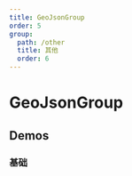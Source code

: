```yaml
---
title: GeoJsonGroup
order: 5
group:
  path: /other
  title: 其他
  order: 6
---
```


# GeoJsonGroup

## Demos

### 基础

<code src="./geojsongroup" />

<API src="../../../src/components/GeoJson/GeoJsonGroup/index.tsx"></API>
